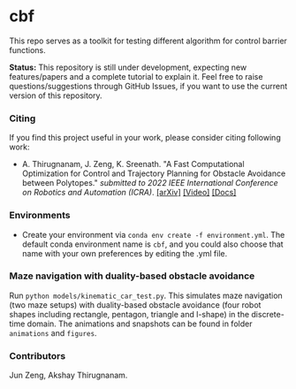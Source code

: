 # cbf
This repo serves as a toolkit for testing different algorithm for control barrier functions.

**Status:** This repository is still under development, expecting new features/papers and a complete tutorial to explain it. Feel free to raise questions/suggestions through GitHub Issues, if you want to use the current version of this repository.

### Citing
If you find this project useful in your work, please consider citing following work:

* A. Thirugnanam, J. Zeng, K. Sreenath. "A Fast Computational Optimization for Control and Trajectory Planning for Obstacle Avoidance between Polytopes." *submitted to 2022 IEEE International Conference on Robotics and Automation (ICRA)*. [[arXiv]](https://arxiv.org/abs/2109.12313) [[Video]](https://youtu.be/wucophROPRY) [[Docs]]()

### Environments
* Create your environment via `conda env create -f environment.yml`. The default conda environment name is `cbf`, and you could also choose that name with your own preferences by editing the .yml file.

### Maze navigation with duality-based obstacle avoidance
Run `python models/kinematic_car_test.py`. This simulates maze navigation (two maze setups) with duality-based obstacle avoidance (four robot shapes including rectangle, pentagon, triangle and l-shape) in the discrete-time domain. The animations and snapshots can be found in folder `animations` and `figures`.

### Contributors
Jun Zeng, Akshay Thirugnanam.